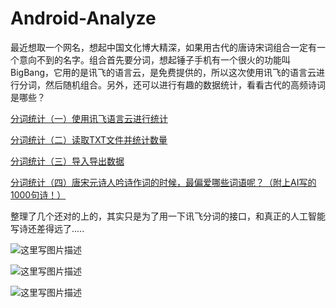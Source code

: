 # Android-Analyze
最近想取一个网名，想起中国文化博大精深，如果用古代的唐诗宋词组合一定有一个意向不到的名字。组合首先要分词，想起锤子手机有一个很火的功能叫BigBang，它用的是讯飞的语言云，是免费提供的，所以这次使用讯飞的语言云进行分词，然后随机组合。另外，还可以进行有趣的数据统计，看看古代的高频诗词是哪些？

[分词统计（一）使用讯飞语言云进行统计](http://blog.csdn.net/iromkoear/article/details/60600190)

[ 分词统计（二）读取TXT文件并统计数量](http://blog.csdn.net/iromkoear/article/details/60805439)

[分词统计（三）导入导出数据](http://blog.csdn.net/iromkoear/article/details/60900729)

[ 分词统计（四）唐宋元诗人吟诗作词的时候，最偏爱哪些词语呢？（附上AI写的1000句诗！）](http://blog.csdn.net/iromkoear/article/details/61506040)


整理了几个还对的上的，其实只是为了用一下讯飞分词的接口，和真正的人工智能写诗还差得远了.....

![这里写图片描述](http://img.blog.csdn.net/20170411110356563?watermark/2/text/aHR0cDovL2Jsb2cuY3Nkbi5uZXQvaXJvbWtvZWFy/font/5a6L5L2T/fontsize/400/fill/I0JBQkFCMA==/dissolve/70/gravity/SouthEast)

![这里写图片描述](http://img.blog.csdn.net/20170411110409332?watermark/2/text/aHR0cDovL2Jsb2cuY3Nkbi5uZXQvaXJvbWtvZWFy/font/5a6L5L2T/fontsize/400/fill/I0JBQkFCMA==/dissolve/70/gravity/SouthEast)


![这里写图片描述](http://img.blog.csdn.net/20170411110415829?watermark/2/text/aHR0cDovL2Jsb2cuY3Nkbi5uZXQvaXJvbWtvZWFy/font/5a6L5L2T/fontsize/400/fill/I0JBQkFCMA==/dissolve/70/gravity/SouthEast)